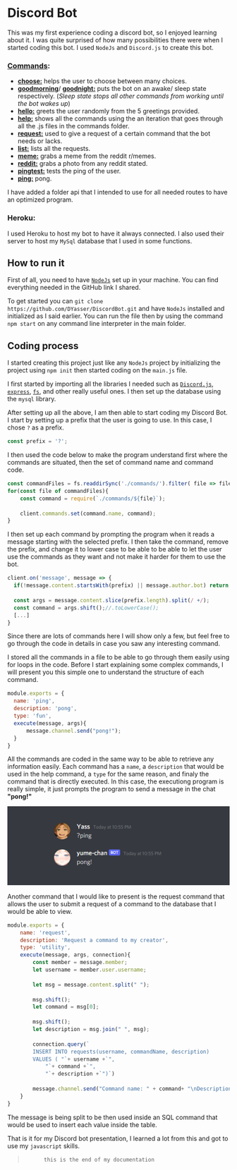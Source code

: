 # Discord Bot

This was my first experience coding a discord bot, so I enjoyed learning about it. I was quite surprised of how many possibilities there were when I started coding this bot. I used `NodeJs` and `Discord.js` to create this bot.

### [Commands](https://github.com/DYasser/DiscordBot/tree/master/commands):  
- [**choose:**](https://github.com/DYasser/DiscordBot/blob/master/commands/choose.js) helps the user to choose between many choices.
- [**goodmorning**](https://github.com/DYasser/DiscordBot/blob/master/commands/goodmorning.js)/ [**goodnight:**](https://github.com/DYasser/DiscordBot/blob/master/commands/goodnight.js) puts the bot on an awake/ sleep state respectively. (*Sleep state stops all other commands from working until the bot wakes up*)
- [**hello:**](https://github.com/DYasser/DiscordBot/blob/master/commands/hello.js) greets the user randomly from the 5 greetings provided.
- [**help:**](https://github.com/DYasser/DiscordBot/blob/master/commands/help.js) shows all the commands using the an iteration that goes through all the .js files in the commands folder.
- [**request:**](https://github.com/DYasser/DiscordBot/blob/master/commands/request.js) used to give a request of a certain command that the bot needs or lacks.
- [**list:**](https://github.com/DYasser/DiscordBot/blob/master/commands/list.js) lists all the requests.
- [**meme:**](https://github.com/DYasser/DiscordBot/blob/master/commands/meme.js) grabs a meme from the reddit r/memes.
- [**reddit:**](https://github.com/DYasser/DiscordBot/blob/master/commands/reddit.js) grabs a photo from any reddit stated.
- [**pingtest:**](https://github.com/DYasser/DiscordBot/blob/master/commands/pingtest.js) tests the ping of the user.
- [**ping:**](https://github.com/DYasser/DiscordBot/blob/master/commands/ping.js) pong.

I have added a folder api that I intended to use for all needed routes to have an optimized program.

### Heroku:
I used Heroku to host my bot to have it always connected. I also used their server to host my `MySql` database that I used in some functions.

## How to run it

First of all, you need to have [`NodeJs`](!https://github.com/nodejs/node) set up in your machine. You can find everything needed in the GitHub link I shared.

To get started you can `git clone  https://github.com/DYasser/DiscordBot.git` and have `NodeJs` installed and initialized as I said earlier. You can run the file then by using the command `npm start` on any command line interpreter in the main folder.

## Coding process

I started creating this project just like any `NodeJs` project by initializing the project using `npm init` then started coding on the `main.js` file.

I first started by importing all the libraries I needed such as [`Discord.js`](!https://github.com/discordjs/discord.js/), [`express`](!https://github.com/expressjs/express), [`fs`](!https://github.com/nodejs/node/blob/master/doc/api/fs.md), and other really useful ones. I then set up the database using the `mysql` library. 

After setting up all the above, I am then able to start coding my Discord Bot. I start by setting up a prefix that the user is going to use. In this case, I chose `?` as a prefix.

```javascript
const prefix = '?';
```

I then used the code below to make the program understand first where the commands are situated, then the set of command name and command code.

```javascript
const commandFiles = fs.readdirSync('./commands/').filter( file => file.endsWith('.js'));
for(const file of commandFiles){
    const command = require(`./commands/${file}`);

    client.commands.set(command.name, command);
}
```

I then set up each command by prompting the program when it reads a message starting with the selected prefix. I then take the command, remove the prefix, and change it to lower case to be able to be able to let the user use the commands as they want and not make it harder for them to use the bot. 

```javascript
client.on('message', message => {
  if(!message.content.startsWith(prefix) || message.author.bot) return;

  const args = message.content.slice(prefix.length).split(/ +/);
  const command = args.shift();//.toLowerCase();
  [...]
}
```

Since there are lots of commands here I will show only a few, but feel free to go through the code in details in case you saw any interesting command.

I stored all the commands in a file to be able to go through them easily using for loops in the code. 
Before I start explaining some complex commands, I will present you this simple one to understand the structure of each command.

```javascript
module.exports = {
  name: 'ping',
  description: 'pong',
  type: 'fun',
  execute(message, args){
      message.channel.send("pong!");
  }
}
```
All the commands are coded in the same way to be able to retrieve any information easily. Each command has a `name`, a `description` that would be used in the help command, a `type` for the same reason, and finaly the command that is directly executed. In this case, the executiong program is really simple, it just prompts the program to send a message in the chat **"pong!"**

![pingCommand](./ss/ping.png)

Another command that I would like to present is the request command that allows the user to submit a request of a command to the database that I would be able to view. 

```javascript
module.exports = {
    name: 'request',
    description: 'Request a command to my creator',
    type: 'utility',
    execute(message, args, connection){
        const member = message.member;
        let username = member.user.username;

        let msg = message.content.split(" ");

        msg.shift();
        let command = msg[0];

        msg.shift();
        let description = msg.join(" ", msg); 

        connection.query(`
        INSERT INTO requests(username, commandName, description) 
        VALUES ( "`+ username +`",
            "`+ command +`",
            "`+ description +`")`)

        message.channel.send("Command name: " + command+ "\nDescription: " + description + "\nsent by "+`${member}`+"!");
    }
}
```

The message is being split to be then used inside an SQL command that would be used to insert each value inside the table.

That is it for my Discord bot presentation, I learned a lot from this and got to use my `javascript` skills.

>           this is the end of my documentation
